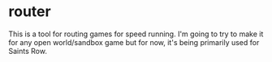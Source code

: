router
======
This is a tool for routing games for speed running.  I'm going to try to make it for any open world/sandbox game but for now, it's being primarily used for Saints Row.
